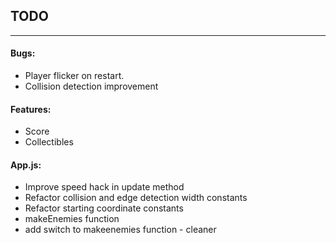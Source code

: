 ## TODO
______


#### Bugs:
* Player flicker on restart.
* Collision detection improvement

#### Features:
* Score
* Collectibles

#### App.js:
* Improve speed hack in update method
* Refactor collision and edge detection width constants
* Refactor starting coordinate constants
* makeEnemies function
* add switch to makeenemies function - cleaner